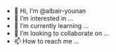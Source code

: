 - 👋 Hi, I’m @albair-younan
- 👀 I’m interested in ...
- 🌱 I’m currently learning ...
- 💞️ I’m looking to collaborate on ...
- 📫 How to reach me ...

<!---
albair-younan/albair-younan is a ✨ special ✨ repository because its `README.md` (this file) appears on your GitHub profile.
You can click the Preview link to take a look at your changes.
--->
